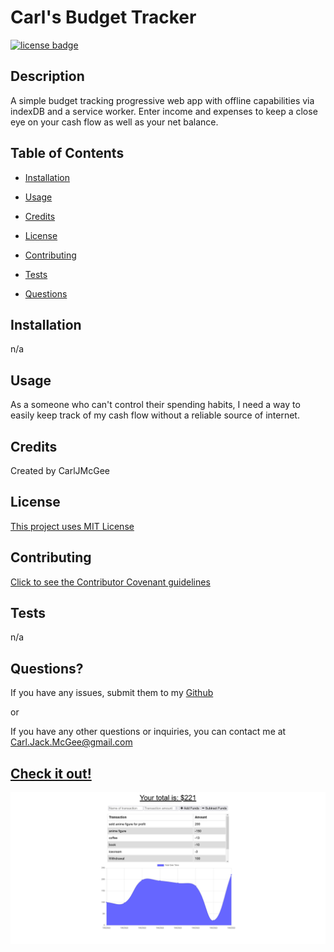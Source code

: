 # Carl's Budget Tracker

[![license badge](https://img.shields.io/badge/license-MIT--License-blue)](#License)

## Description

A simple budget tracking progressive web app with offline capabilities via indexDB and a service worker. Enter income and expenses to keep a close eye on your cash flow as well as your net balance.

## Table of Contents

- [Installation](#installation)

- [Usage](#usage)

- [Credits](#credits)

- [License](#license)

- [Contributing](#contributing)

- [Tests](#tests)

- [Questions](#questions)

## Installation

n/a

## Usage

As a someone who can't control their spending habits, I need a way to easily keep track of my cash flow without a reliable source of internet.

## Credits

Created by CarlJMcGee

## License

[This project uses MIT License](./mit.txt)

## Contributing

[Click to see the Contributor Covenant guidelines](./code_of_conduct.md)

## Tests

n/a

## Questions?

If you have any issues, submit them to my [Github](https://github.com/CarlJMcGee)

or

If you have any other questions or inquiries, you can contact me at [Carl.Jack.McGee@gmail.com](mailto:Carl.Jack.McGee@gmail.com)

## [Check it out!](https://carls-budget-tracker.herokuapp.com/)

<a href="https://carls-budget-tracker.herokuapp.com/"><img src="./screenshot-carls-budget-tracker.herokuapp.com-2022.07.07-18_31_14.png" alt="screenshot" width="1000"/></a>
